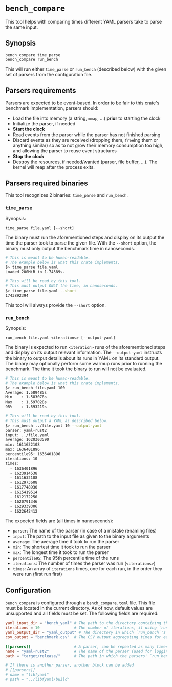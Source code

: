 # `bench_compare`
This tool helps with comparing times different YAML parsers take to parse the same input.

## Synopsis
```
bench_compare time_parse
bench_compare run_bench
```

This will run either `time_parse` or `run_bench` (described below) with the given set of parsers from the configuration file.

## Parsers requirements
Parsers are expected to be event-based. In order to be fair to this crate's benchmark implementation, parsers should:

* Load the file into memory (a string, `mmap`, ...) **prior** to starting the clock
* Initialize the parser, if needed
* **Start the clock**
* Read events from the parser while the parser has not finished parsing
* Discard events as they are received (dropping them, `free`ing them or anything similar) so as to not grow their memory consumption too high, and allowing the parser to reuse event structures
* **Stop the clock**
* Destroy the resources, if needed/wanted (parser, file buffer, ...). The kernel will reap after the process exits.


## Parsers required binaries
This tool recognizes 2 binaries: `time_parse` and `run_bench`.

### `time_parse`
Synopsis:
```
time_parse file.yaml [--short]
```

The binary must run the aforementioned steps and display on its output the time the parser took to parse the given file.
With the `--short` option, the binary must only output the benchmark time in nanoseconds.

```sh
# This is meant to be human-readable.
# The example below is what this crate implements.
$> time_parse file.yaml
Loaded 200MiB in 1.74389s.

# This will be read by this tool.
# This must output ONLY the time, in nanoseconds.
$> time_parse file.yaml --short
1743892394
```

This tool will always provide the `--short` option.

### `run_bench`
Synopsis:
```
run_bench file.yaml <iterations> [--output-yaml]
```

The binary is expected to run `<iteration>` runs of the aforementioned steps and display on its output relevant information.
The `--output-yaml` instructs the binary to output details about its runs in YAML on its standard output.
The binary may optionally perform some warmup runs prior to running the benchmark. The time it took the binary to run will not be evaluated.

```sh
# This is meant to be human-readable.
# The example below is what this crate implements.
$> run_bench file.yaml 100
Average: 1.589485s
Min    : 1.583078s
Max    : 1.597028s
95%    : 1.593219s

# This will be read by this tool.
# This must output a YAML as described below.
$> run_bench ../file.yaml 10 --output-yaml
parser: yaml-rust2
input: ../file.yaml
average: 1620303590
min: 1611632108
max: 1636401896
percentile95: 1636401896
iterations: 10
times:
  - 1636401896
  - 1623914538
  - 1611632108
  - 1612973608
  - 1617748930
  - 1615419514
  - 1612172250
  - 1620791346
  - 1629339306
  - 1622642412
```

The expected fields are (all times in nanoseconds):

* `parser`: The name of the parser (in case of a mistake renaming files)
* `input`: The path to the input file as given to the binary arguments
* `average`: The average time it took to run the parser
* `min`: The shortest time it took to run the parser
* `max`: The longest time it took to run the parser
* `percentile95`: The 95th percentile time of the runs
* `iterations`: The number of times the parser was run (`<iterations>`)
* `times`: An array of `iterations` times, one for each run, in the order they were run (first run first)

## Configuration
`bench_compare` is configured through a `bench_compare.toml` file. This file must be located in the current directory.
As of now, default values are unsupported and all fields must be set. The following fields are required:
```toml
yaml_input_dir = "bench_yaml" # The path to the directory containing the input yaml files
iterations = 10               # The number of iterations, if using `run_bench`
yaml_output_dir = "yaml_output" # The directory in which `run_bench`'s yamls are saved
csv_output = "benchmark.csv"  # The CSV output aggregating times for each parser and file

[[parsers]]                   # A parser, can be repeated as many times as there are parsers
name = "yaml-rust2"           # The name of the parser (used for logging)
path = "target/release/"      # The path in which the parsers' `run_bench` and `time_parse` are

# If there is another parser, another block can be added
# [[parsers]]
# name = "libfyaml"
# path = "../libfyaml/build"
```
